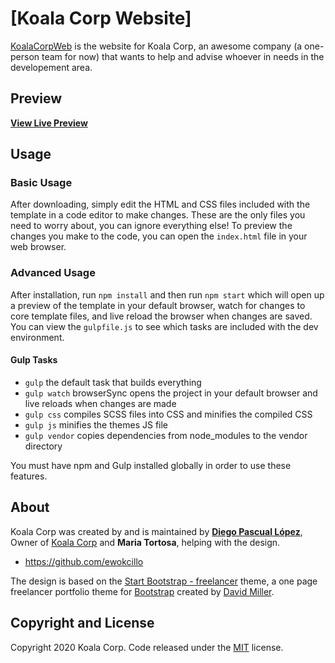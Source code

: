 # [Koala Corp Website]

[KoalaCorpWeb](https://github.com/KoalaCorp/KoalaCorpWeb/) is the website for Koala Corp, an awesome company (a one-person team for now) that wants to help and advise whoever in needs in the developement area.

## Preview

**[View Live Preview](https://koalacorp.github.io/KoalaCorpWeb/)**

## Usage

### Basic Usage

After downloading, simply edit the HTML and CSS files included with the template in a code editor to make changes. These are the only files you need to worry about, you can ignore everything else! To preview the changes you make to the code, you can open the `index.html` file in your web browser.

### Advanced Usage

After installation, run `npm install` and then run `npm start` which will open up a preview of the template in your default browser, watch for changes to core template files, and live reload the browser when changes are saved. You can view the `gulpfile.js` to see which tasks are included with the dev environment.

#### Gulp Tasks

- `gulp` the default task that builds everything
- `gulp watch` browserSync opens the project in your default browser and live reloads when changes are made
- `gulp css` compiles SCSS files into CSS and minifies the compiled CSS
- `gulp js` minifies the themes JS file
- `gulp vendor` copies dependencies from node_modules to the vendor directory

You must have npm and Gulp installed globally in order to use these features.

## About

Koala Corp was created by and is maintained by **[Diego Pascual López](https://github.com/ewokcillo)**, Owner of [Koala Corp](http://blackrockdigital.io/) and **Maria Tortosa**, helping with the design.

* https://github.com/ewokcillo

The design is based on the [Start Bootstrap - freelancer](https://startbootstrap.com/template-overviews/freelancer/) theme, a one page freelancer portfolio theme for [Bootstrap](http://getbootstrap.com/) created by [David Miller](http://davidmiller.io).

## Copyright and License

Copyright 2020 Koala Corp. Code released under the [MIT](https://github.com/KoalaCorp/KoalaCorpWeb/blob/maria-dev/LICENSE) license.
